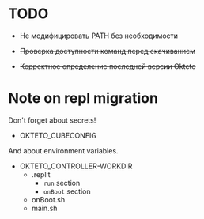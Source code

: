 # TODO

* Не модифицировать PATH без необходимости


* ~~Проверка доступности команд перед скачиванием~~
* ~~Корректное определение последней версии Okteto~~

# Note on repl migration
Don't forget about secrets!
* OKTETO_CUBECONFIG

And about environment variables.
* OKTETO_CONTROLLER-WORKDIR
    * .replit
        * `run` section
        * `onBoot` section
    * onBoot.sh
    * main.sh
